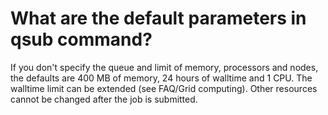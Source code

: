 # What are the default parameters in qsub command?

If you don't specify the queue and limit of memory, processors and nodes, the defaults are 400 MB of memory, 24 hours of walltime and 1 CPU. The walltime limit can be extended (see FAQ/Grid computing). Other resources cannot be changed after the job is submitted. 
